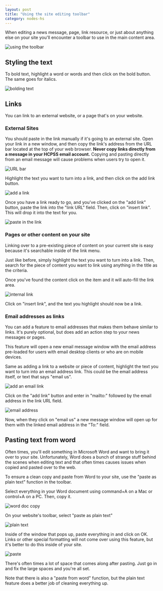 ```yaml
---
layout: post
title: "Using the site editing toolbar"
category: nodes-hs
---
```


When editing a news message, page, link resource, or just about anything else on your site you'll encounter a toolbar to use in the main content area.

![using the toolbar](/schoolsites-help/images/news/hs-toolbar.png)

## Styling the text
 
To bold text, highlight a word or words and then click on the bold button. The same goes for italics. 

![bolding text](/schoolsites-help/images/news/bolding-text.png)

## Links

You can link to an external website, or a page that's on your website. 

### External Sites

You should paste in the link manually if it's going to an external site. Open your link in a new window, and then copy the link's address from the URL bar located at the top of your web browser. **Never copy links directly from a message in your HCPSS email account.** Copying and pasting directly from an email message will cause problems when users try to open it.

![URL bar](/schoolsites-help/images/pages/top-url-bar.png)

Highlight the text you want to turn into a link, and then click on the add link button.

![add a link](/schoolsites-help/images/pages/add-link.png)

Once you have a link ready to go, and you've clicked on the "add link" button, paste the link into the "link URL" field. Then, click on "insert link". This will drop it into the text for you.

![paste in the link](/schoolsites-help/images/pages/link-url.png)

### Pages or other content on your site

Linking over to a pre-existing piece of content on your current site is easy because it's searchable inside of the link menu. 

Just like before, simply highlight the text you want to turn into a link. Then, search for the piece of content you want to link using anything in the title as the criteria. 

Once you've found the content click on the item and it will auto-fill the link area. 

![internal link](/schoolsites-help/images/pages/internal-site-link.png)

Click on "insert link", and the text you highlight should now be a link.

### Email addresses as links

You can add a feature to email addresses that makes them behave similar to links. It's purely optional, but does add an action step to your news messages or pages.

This feature will open a new email message window with the email address pre-loaded for users with email desktop clients or who are on mobile devices.

Same as adding a link to a website or piece of content, highlight the text you want to turn into an email address link. This could be the email address itself, or text that says "email us".

![add an email link](/schoolsites-help/images/pages/add-email-link.png)

Click on the "add link" button and enter in "mailto:" followed by the email address in the link URL field.

![email address](/schoolsites-help/images/pages/email-link-url.png)

Now, when they click on "email us" a new message window will open up for them with the linked email address in the "To:" field.

## Pasting text from word

Often times, you'll edit something in Microsoft Word and want to bring it over to your site. Unfortunately, Word does a bunch of strange stuff behind the scenes when editing text and that often times causes issues when copied and pasted over to the web.

To ensure a clean copy and paste from Word to your site, use the "paste as plain text" function in the toolbar.

Select everything in your Word document using command+A on a Mac or control+A on a PC. Then, copy it.

![word doc copy](/schoolsites-help/images/news/word-doc-copy.png)

On your website's toolbar, select "paste as plain text"

![plain text](/schoolsites-help/images/news/plain-text.png)

Inside of the window that pops up, paste everything in and click on OK. Links or other special formatting will not come over using this feature, but it's better to do this inside of your site.

![paste](/schoolsites-help/images/news/paste-new-window.png)

There's often times a lot of space that comes along after pasting. Just go in and fix the large spaces and you're all set.

Note that there is also a "paste from word" function, but the plain text feature does a better job of cleaning everything up.